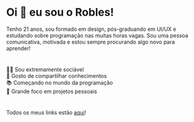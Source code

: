 # Oi 👋 eu sou o Robles!

Tenho 21 anos, sou formado em design, pós-graduando em UI/UX e estudando sobre programação nas muitas horas vagas. Sou uma pessoa comunicativa, motivada e estou sempre procurando algo novo para aprender!
#
🤹‍♂️ Sou extremamente sociável <br>
🧐 Gosto de compartilhar conhecimentos <br>
📚 Começando no mundo da programação <br>
🔎 Grande foco em projetos pessoais
#
Todos os meus links estão <a href="https://linktr.ee/robles">aqui</a>!
